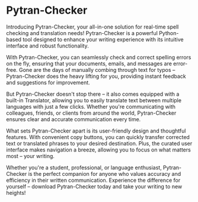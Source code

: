 # Pytran-Checker
Introducing Pytran-Checker, your all-in-one solution for real-time spell checking and translation needs! Pytran-Checker is a powerful Python-based tool designed to enhance your writing experience with its intuitive interface and robust functionality.

With Pytran-Checker, you can seamlessly check and correct spelling errors on the fly, ensuring that your documents, emails, and messages are error-free. Gone are the days of manually combing through text for typos – Pytran-Checker does the heavy lifting for you, providing instant feedback and suggestions for improvement.

But Pytran-Checker doesn't stop there – it also comes equipped with a built-in Translator, allowing you to easily translate text between multiple languages with just a few clicks. Whether you're communicating with colleagues, friends, or clients from around the world, Pytran-Checker ensures clear and accurate communication every time.

What sets Pytran-Checker apart is its user-friendly design and thoughtful features. With convenient copy buttons, you can quickly transfer corrected text or translated phrases to your desired destination. Plus, the curated user interface makes navigation a breeze, allowing you to focus on what matters most – your writing.

Whether you're a student, professional, or language enthusiast, Pytran-Checker is the perfect companion for anyone who values accuracy and efficiency in their written communication. Experience the difference for yourself – download Pytran-Checker today and take your writing to new heights!
